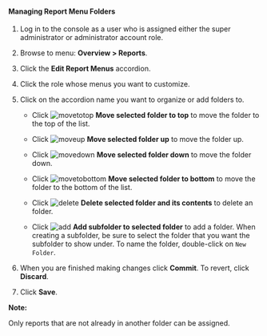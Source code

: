 #### Managing Report Menu Folders

1. Log in to the console as a user who is assigned either the super administrator or administrator account role.

2. Browse to menu: **Overview > Reports**.

3. Click the **Edit Report Menus** accordion.

4. Click the role whose menus you want to customize.

5. Click on the accordion name you want to organize or add folders to.

      - Click ![movetotop](../images/movetotop.png) **Move selected folder to top** to move the folder to the top of the list.

      - Click ![moveup](../images/moveup.png) **Move selected folder up** to move the folder up.

      - Click ![movedown](../images/movedown.png) **Move selected folder down** to move the folder down.

      - Click ![movetobottom](../images/movetobottom.png) **Move selected folder to bottom** to move the folder to the bottom of the list.

      - Click ![delete](../images/delete.png) **Delete selected folder and its contents** to delete an folder.

      - Click ![add](../images/add.png) **Add subfolder to selected folder** to add a folder. When creating a subfolder, be sure to select the folder that you want the subfolder to show under. To name the folder, double-click on `New Folder`.

6. When you are finished making changes click **Commit**. To revert, click **Discard**.

7. Click **Save**.

**Note:**

Only reports that are not already in another folder can be assigned.
